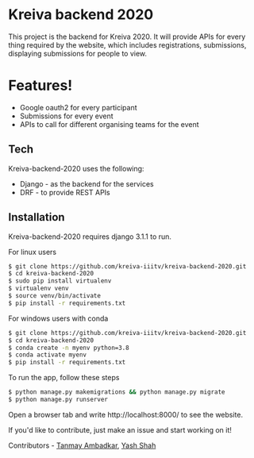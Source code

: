 # Kreiva backend 2020

This project is the backend for Kreiva 2020. It will provide APIs for every thing required by the website, which includes registrations, submissions, displaying submissions for people to view.


# Features!

  - Google oauth2 for every participant
  - Submissions for every event
  - APIs to call for different organising teams for the event

## Tech

Kreiva-backend-2020 uses the following:

* Django - as the backend for the services
* DRF - to provide REST APIs

## Installation

Kreiva-backend-2020 requires django 3.1.1 to run.

For linux users
```sh
$ git clone https://github.com/kreiva-iiitv/kreiva-backend-2020.git
$ cd kreiva-backend-2020
$ sudo pip install virtualenv
$ virtualenv venv
$ source venv/bin/activate
$ pip install -r requirements.txt
```

For windows users with conda
```sh
$ git clone https://github.com/kreiva-iiitv/kreiva-backend-2020.git
$ cd kreiva-backend-2020
$ conda create -n myenv python=3.8
$ conda activate myenv
$ pip install -r requirements.txt
```

To run the app, follow these steps

```sh
$ python manage.py makemigrations && python manage.py migrate
$ python manage.py runserver
```
Open a browser tab and write http://localhost:8000/ to see the website.


If you'd like to contribute, just make an issue and start working on it!

Contributors - [Tanmay Ambadkar](https://github.com/TanmayAmbadkar), [Yash Shah](https://github.com/theyashshahs)

